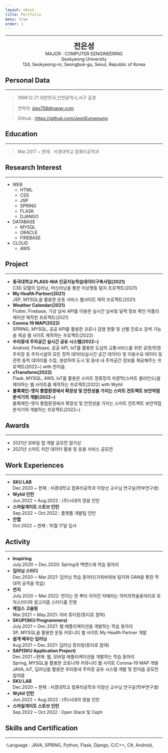 ```yaml
---
layout: about
title: Portfolio
menu: true
order: 1
---
```


* * *
<center>
<span style=
"font-size:170%;
font-weight:bold">
전은성
</span>
</center>

<center>MAJOR : COMPUTER EENGINEERING</center>

<center>Seokyeong University</center>

<center>124, Seokyeong-ro, Seongbuk-gu, Seoul, Republic of Korea</center>

## Personal Data
---
> 1998.12.21 대한민국,인천광역시,서구 출생

> 연락처: jjjes758@naver.com

> Github : <a href="https://github.com/JeonEunseoung">https://github.com/JeonEunseoung</a>


## Education
---
> Mar.2017 ~ 현재 : 서경대학교 컴퓨터공학과


## Research Interest
---

* WEB
    + HTML
    + CSS
    + JSP
    + SPRING
    + FLASK
    + DJANGO
* DATABASE
    + MYSQL
    + ORACLE
    + FIREBASE
* CLOUD
    + AWS

## Project
---

* **동국대학교 PLASS-NIA 인공지능학습데이터구축사업(2021)**<br>
C3D 모델의 딥러닝, 머신러닝을 통한 이상행동 탐지 프로젝트(2021)<br>
* **My Health Partner(2021)**<br>
JSP, MYSQL을 활용한 운동 서비스 웹사이트 제작 프로젝트(2021)<br>
* **Weather Calendar(2021)**<br>
Flutter, Firebase, 기상 날씨 API를 이용한 실시간 날씨및 달력 정보 확인 어플리케이션 제작한 프로젝트(2021)<br>
* **Corona 19 MAP(2022)**<br>
SPRING, MYSQL, 공공 API를 활용한 코로나 감염 현황 및 선별 진료소 검색 기능을 제공 웹 사이트 제작하는 프로젝트(2022)<br>
* **우리동네 주차공간 실시간 공유 시스템(2022~)**<br>
Android, Firebase, 공공 API, IoT를 활용한 도심의 교통서비스를 위한 공영/민영주차장 등 주차시설의 모든 정적 데이터(실시간 공간 데이터) 및 이용수요 데이터 등 관련 동적 데이터를 수집, 생성하여 도시 및 동네 내 주차공간 정보를 제공해주는 프로젝트(2022~) with 한이음<br>
* **xTransform(2022)**<br>
Flask, MYSQL, AWS, IoT를 활용한 스마트 정류장의 차광막(스마트 블라인드)을 제어하는 웹 사이트를 제작하는 프로젝트(2022) with Wyhil<br>
* **블록체인-엣지 통합환경에서 확장성 및 안전성을 가지는 스마트 컨트랙트 보안약점 분석기의 개발(2022~)**<br>
블록체인-엣지 통합환경에서 확장성 및 안전성을 가지는 스마트 컨트랙트 보안약점 분석기의 개발하는 프로젝트(2022~) <br>

## Awards
---
- 2021년 모바일 앱 개발 공모전 참가상
- 2021년 스마트 치안 데이터 활용 및 응용 서비스 공모전
## Work Experiences
---
* **SKU LAB**<br>
Dec.2020 ~ 현재 : 서경대학교 컴퓨터공학과 이양선 교수님 연구실(학부연구생)<br>
* **Wyhil 인턴**<br>
Jun.2022 ~ Aug.2022 : (주)시대의 영웅 인턴<br>
* **스마일게이트 스토브 인턴**<br>
Sep.2022 ~ Oct.2022 : 플랫폼 개발팀 인턴<br>
* **안랩**<br>
Oct.2022 ~ 현재 : 10월 17일 입사<br>

## Activity
---
* **Inspiring**<br>
July.2020 ~ Dec.2020: Spring과 백엔드에 학습 동아리<br>
* **딥러닝 스터디**<br>
Dec.2020 ~ Mar.2021: 딥러닝 학습 동아리(가위바위보 탐지와 GAN을 통한 적대적 공격을 학습)<br>
* **연지**<br>
July.2020 ~ Mar.2022: 연지는 한 뿌리 이어진 자매라는 의미의학술동아리로 토익스터디와 알고리즘 스터디를 진행<br>
* **제임스 고슬링**<br>
Mar.2021 ~ May.2021: 자바 튜터링(튜티로 참여)<br>
* **SKUP(SKU Programmers)**<br>
July.2021 ~ Dec.2021: 웹 애플리케이션을 개발하는 학습 동아리<br>
SP, MYSQL을 활용한 운동 커뮤니티 웹 사이트 My Health Partner 개발<br>
* **쉽게 배우는 딥러닝**<br>
Aug.2021 ~ Dec.2021: 딥러닝 튜터링(튜터로 참여)<br>
* **SAP(SKU Application Project)**<br>
Dec.2021 ~현재: 웹, 모바일 애플리케이션을 개발하는 학습 동아리<br>
Spring, MYSQL을 활용한 코로나19 커뮤니티 웹 사이트 Corona-19 MAP 개발<br>
JAVA, IoT, 딥러닝을 활용한 우리동네 주차장 공유 시스템 개발 및 한이음 공모전 참여중<br>
* **SKU LAB**<br>
Dec.2020 ~ 현재 : 서경대학교 컴퓨터공학과 이양선 교수님 연구실(학부연구생)<br>
* **Wyhil 인턴**<br>
Jun.2022 ~ Aug.2022 : (주)시대의 영웅 인턴<br>
* **스마일게이트 스토브 인턴**<br>
Sep.2022 ~ Oct.2022 : Open Stack 및 Ceph <br>

## Skills and Certification
---
-Language : JAVA, SPRING, Python, Flask, Django, C/C++, C#, Android,  




